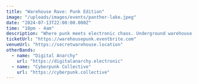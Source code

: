 ```yaml
---
title: "Warehouse Rave: Punk Edition"
image: "/uploads/images/events/panther-lake.jpeg"
date: "2024-07-13T22:00:00.000Z"
time: "10pm - 4am"
description: "Where punk meets electronic chaos. Underground warehouse party with punk bands and DJs spinning hardcore electronic sets. 21+ only."
ticketUrl: "https://warehousepunk.eventbrite.com"
venueUrl: "https://secretwarehouse.location"
otherBands:
  - name: "Digital Anarchy"
    url: "https://digitalanarchy.electronic"
  - name: "Cyberpunk Collective"
    url: "https://cyberpunk.collective"
---
```

